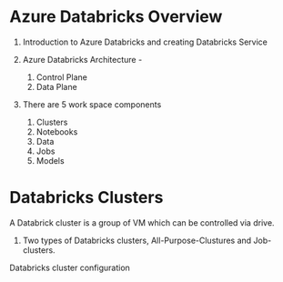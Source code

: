 # Azure Databricks Overview

1. Introduction to Azure Databricks and creating Databricks Service

2. Azure Databricks Architecture - 
    1. Control Plane
    2. Data Plane

3. There are 5 work space components
    1. Clusters
    2. Notebooks
    3. Data 
    4. Jobs
    5. Models



# Databricks Clusters

A Databrick cluster is a group of VM which can be controlled via drive.

1. Two types of Databricks clusters, All-Purpose-Clustures and Job-clusters.


Databricks cluster configuration
